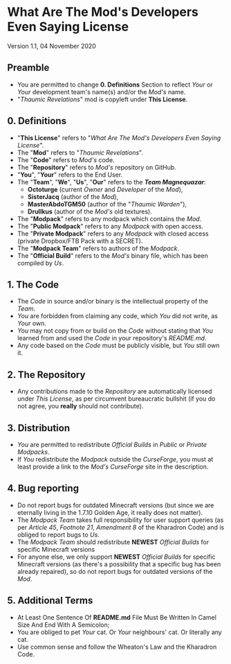 # What Are The Mod's Developers Even Saying License
  Version 1.1, 04 November 2020

## Preamble
 * You are permitted to change **0. Definitions** Section to reflect _Your_ or _Your_ development team's name(s) and/or the _Mod's_ name.
 * "_Thaumic Revelations_" mod is copyleft under **This License**.

## 0. Definitions
* "**This License**" refers to "_What Are The Mod's Developers Even Saying License_".
* The "**Mod**" refers to "_Thaumic Revelations_".
* The "**Code**" refers to _Mod's_ code.
* The "**Repository**" refers to _Mod's_ repository on GitHub.
* "**You**", "**Your**" refers to the End User.
* The "**Team**", "**We**", "**Us**", "**Our**" refers to the **_Team Magnequazar_**:
  * **Octoturge** (current _Owner_ and _Developer_ of the _Mod_),
  * **SisterJacq** (author of the _Mod_),
  * **MasterAbdoTGM50** (author of the "_Thaumic Warden_"),
  * **Drullkus** (author of the _Mod's_ old textures).
* The "**Modpack**" refers to any modpack which contains the _Mod_.
* The "**Public Modpack**" refers to any _Modpack_ with open access.
* The "**Private Modpack**" refers to any _Modpack_ with closed access (private Dropbox/FTB Pack with a SECRET).
* The "**Modpack Team**" refers to authors of the _Modpack_.
* The "**Official Build**" refers to the _Mod's_ binary file, which has been compiled by _Us_.

## 1. The Code
* The _Code_ in source and/or binary is the intellectual property of the _Team_.
* _You_ are forbidden from claiming any code, which _You_ did not write, as _Your_ own.
* _You_ may not copy from or build on the _Code_ without stating that _You_ learned from and used the _Code_ 
  in your repository's _README.md_.
* Any code based on the _Code_ must be publicly visible, but _You_ still own it.

## 2. The Repository
* Any contributions made to the _Repository_ are automatically licensed under _This License_,
  as per circumvent bureaucratic bullshit (if you do not agree, you **really** should not contribute).

## 3. Distribution
* _You_ are permitted to redistribute _Official Builds_ in _Public_ or _Private Modpacks_.
* If _You_ redistribute the _Modpack_ outside the _CurseForge_, you must at least provide 
  a link to the _Mod's_ _CurseForge_ site in the description.

## 4. Bug reporting 
* Do not report bugs for outdated Minecraft versions 
  (but since we are eternally living in the 1.7.10 Golden Age, it really does not matter).
* The _Modpack Team_ takes full responsibility for user support queries
  (as per _Article 45_, _Footnote 21_, _Amendment 8_ of the Kharadron Code)
  and is obliged to report bugs to _Us_.
* The _Modpack Team_ should redistribute **NEWEST** _Official Builds_ for specific Minecraft versions
* For anyone else, we only support **NEWEST** _Official Builds_ for specific Minecraft versions
  (as there's a possibility that a specific bug has been already repaired),
  so do not report bugs for outdated versions of the _Mod_.

## 5. Additional Terms
* At Least One Sentence Of **README.md** File Must Be Written In Camel Size And End With A Semicolon;
* You are obliged to pet _Your_ cat. Or _Your_ neighbours' cat. Or literally any cat.
* Use common sense and follow the Wheaton's Law and the Kharadron Code.
